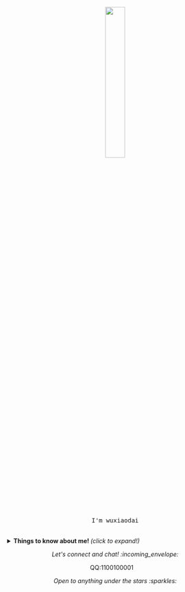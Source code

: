 <p align="center">
  <img src="https://media.giphy.com/media/MeJgB3yMMwIaHmKD4z/giphy.gif" width="30%">
  <br><br>
  <samp>
    I'm wuxiaodai
  </samp>
</p>



<br>

<details>
  <summary> <b> Things to know about me! </b> <i>(click to expand!)</i> </summary>


  <br>

[![Brandon's github stats](https://github-readme-stats.vercel.app/api?username=wuxiaodai)](https://github.com/anuraghazra/github-readme-stats)

---

### - Languages and Tools...

<p align="center">


  <!-- For more icons please follow  https://github.com/MikeCodesDotNET/ColoredBadges -->

  <img src="https://raw.githubusercontent.com/Quadrified/Quadrified/master/assets/svg/dev/languages/rust.svg" alt="Rust" style="vertical-align:top; margin:4px">
  <img src="https://raw.githubusercontent.com/Quadrified/Quadrified/master/assets/svg/dev/languages/python.svg" alt="Python" style="vertical-align:top; margin:4px">
  <img src="https://github.com/Quadrified/Quadrified/blob/master/assets/svg/dev/languages/js.svg" alt="js" style="vertical-align:top; margin:4px">
  <img src="https://raw.githubusercontent.com/Quadrified/Quadrified/master/assets/svg/dev/misc/ai.svg" alt="java" style="vertical-align:top; margin:4px">
  <img src="https://raw.githubusercontent.com/Quadrified/Quadrified/master/assets/svg/dev/misc/security.svg" alt="bash" style="vertical-align:top; margin:4px">

---

</p>

### - I'm currently...

- ............................

---

</details>

<p align="center"> 
  <i> Let's connect and chat! :incoming_envelope: </i>
</p>


<p align="center">
QQ:1100100001
&nbsp; &nbsp;
</p>


<p align="center">
  <i> Open to anything under the stars :sparkles: </i>
</p>


